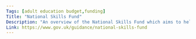 ```yaml
---
Tags: [adult education budget,funding]
Title: "National Skills Fund"
Description: "An overview of the National Skills Fund which aims to help adults to train and gain the valuable skills they need to improve their job prospects and support the economy."
Link: https://www.gov.uk/guidance/national-skills-fund
---
```

